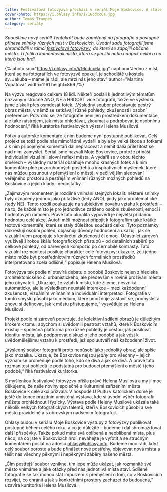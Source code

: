 ```yaml
---
title: Festivalová fotovýzva přechází v seriál Moje Boskovice. A stále se můžete přidat
cover-photo: https://i.ohlasy.info/i/16cdcc6a.jpg
author: Tomáš Trumpeš
category: seriály
---
```


*Spouštíme nový seriál! Tentokrát bude zaměřený na fotografie a postupně přinese snímky různých míst v Boskovicích. Úvodní sadu fotografií jsme shromáždili v rámci [festivalové fotovýzvy](https://ohlasy.info/clanky/2025/04/festival-boskovice-2025.html), do které se zapojili občané města. Ti fotili a komentovali místa, která se jim líbí nebo naopak nelíbí a na která jsou hrdí.*

{% photo src="https://i.ohlasy.info/i/16cdcc6a.jpg" caption="Jedno z míst, která se na fotografiích ve fotovýzvě opakují, je schodiště u kostela sv. Jakuba – máme je rádi, ale mrzí nás jeho stav" author="Martina Vopatová" width=1161 height=869 /%}

Na výzvu reagovalo celkem 18 lidí. Někteří poslali k jednotlivým tématům nazvaným stručně ANO, NE  a HRDOST více fotografií, takže ve výsledku jsme získali přes osmdesát fotek. „Výsledný soubor představuje pestrý obraz města, v němž se setkávají různé pohledy, zkušenosti i osobní preference. Potvrdilo se, že fotografie není jen prostředkem dokumentace, ale také nástrojem, jak místa ohledávat, zkoumat a podrobovat je osobnímu hodnocení,“ říká kurátorka festivalových výstav Helena Musilová.

Fotky a autorské komentáře k nim budeme nyní postupně publikovat. Celý projekt se totiž podle nás mimořádně vydařil a byla by velká škoda s fotkami a k nim připojenými komentáři dál nepracovat a nemít další příležitost se nad nimi zamyslet. Seriál jsme nazvali Moje Boskovice, protože přináší individuální vizuální i slovní reflexi města. A vydařil se v obou těchto směrech – výsledný materiál obsahuje mnoho krásných fotek a k nim komentáře plné pozoruhodných postřehů a inspirativních myšlenek, které nás můžou posunout v přemýšlení o městě, v pečlivějším sledování veřejného prostoru a pestřejším vnímání různých možných pohledů na Boskovice a jejich klady i nedostatky.

„Zajímavým momentem je rozdílné vnímání stejných lokalit: některé snímky byly označeny jednou jako přitažlivé (tedy ANO), jindy jako problematické (tedy NE). Tento rozdíl poukazuje na subjektivní povahu vztahu k prostředí – na to, že každé místo je pro jednotlivce zatíženo osobní zkušeností, emocí i hodnotovým rámcem. Právě tato pluralita výpovědí je největší přidanou hodnotou celé akce. Autoři měli možnost připojit k fotografiím také krátké textové komentáře, které se staly důležitou součástí celku. Tyto poznámky dokreslují osobní pohled, objasňují důvody hodnocení a ukazují, jak se vizuální vjem propojuje s konkrétní zkušeností či emocí. Účastníci zároveň využívají širokou škálu fotografických přístupů – od detailních záběrů po celkové pohledy, od barevných kompozic po černobílé kontrasty. Tato vizuální rozmanitost posiluje charakter celé fotovýzvy: ukazuje, že i jedno místo může být prostřednictvím různých formálních prostředků interpretováno zcela odlišně,“ popisuje Helena Musilová.

Fotovýzva tak podle ní otevírá debatu o podobě Boskovic nejen z hlediska architektonického či urbanistického, ale především v rovině prožívání města jeho obyvateli. „Ukazuje, že vztah k místu, kde žijeme, nevzniká automaticky, ale je výsledkem neustálé interakce – mezi každodenní zkušeností, vizuálním vnímáním a individuální interpretací. Fotografie v tomto smyslu působí jako médium, které umožňuje zastavit se, promyslet a znovu si definovat, jak k městu přistupujeme,“ vysvětluje se Helena Musilová.

Projekt podle ní zároveň potvrzuje, že kolektivní sdílení obrazů je důležitým krokem k tomu, abychom si uvědomili pestrost vztahů, které k Boskovicím existují – společná platforma pro různé pohledy je cestou, jak posilovat identitu města, jak podporovat diskuzi o jeho podobě a jak vést k uvědomělejšímu vztahu k prostředí, jež spoluutváří náš každodenní život.

„Výsledný soubor fotografií proto nepůsobí jako jednolitý obraz, ale spíše jako mozaika. Ukazuje, že Boskovice nejsou *jedny* pro všechny – jejich význam se proměňuje podle toho, kdo se dívá a jak se dívá. A právě tato rozmanitost pohledů je podstatná pro budoucí přemýšlení o městě i jeho podobě,“ říká festivalová kurátorka.

S myšlenkou festivalové fotovýzvy přišla právě Helena Musilová a my jí moc děkujeme, že naše noviny společně s Kulturními zařízeními města Boskovice k celé akci přizvala. V hospodě U Pultu v katolickém domě je ještě do konce prázdnin umístěná výstava, kde si úvodní výběr fotografií můžete prohlédnout i fyzicky. Výstava podle Heleny Musilové ukázala také několik velkých fotografických talentů, kteří v Boskovicích působí a své město pravidelně a s obrovským nadšením fotografují. 

Ohlasy budou v seriálu Moje Boskovice výstupy z fotovýzvy publikovat postupně během celého roku, a co je důležité – budeme i dál shromažďovat další příspěvky. Takže pokud máte svá oblíbená a neoblíbená místa, plus něco, na co jste v Boskovicích hrdí, neváhejte je vyfotit a se stručným komentářem poslat na adresu <ohlasy@ohlasy.info>. Budeme moc rádi, když celý soubor poroste a bude přinášet nové postřehy, objevovat nová místa a těšit nás všechny pěknými i nepěknými záběry našeho města.

„Čím pestřejší soubor vznikne, tím lépe může ukázat, jak rozmanitě své město vnímáme a jaké otázky před nás jednotlivá místa staví. Sdílené fotografie se tak mohou stát impulzem k přemýšlení o tom, co v Boskovicích rozvíjet, co chránit a jak s konkrétními prostory zacházet do budoucna,“ uzavírá kurátorka Helena Musilová.
